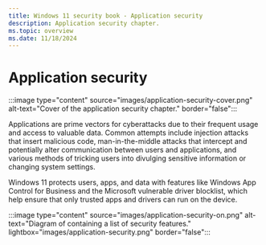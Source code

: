 ```yaml
---
title: Windows 11 security book - Application security
description: Application security chapter.
ms.topic: overview
ms.date: 11/18/2024
---
```


# Application security

:::image type="content" source="images/application-security-cover.png" alt-text="Cover of the application security chapter." border="false":::

Applications are prime vectors for cyberattacks due to their frequent usage and access to valuable data. Common attempts include injection attacks that insert malicious code, man-in-the-middle attacks that intercept and potentially alter communication between users and applications, and various methods of tricking users into divulging sensitive information or changing system settings.

Windows 11 protects users, apps, and data with features like Windows App Control for Business and the Microsoft vulnerable driver blocklist, which help ensure that only trusted apps and drivers can run on the device.

:::image type="content" source="images/application-security-on.png" alt-text="Diagram of containing a list of security features." lightbox="images/application-security.png" border="false":::
